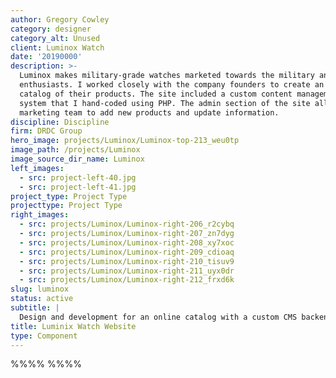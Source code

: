 ```yaml
---
author: Gregory Cowley
category: designer
category_alt: Unused
client: Luminox Watch
date: '20190000'
description: >-
  Luminox makes military-grade watches marketed towards the military and outdoor
  enthusiasts. I worked closely with the company founders to create an online
  catalog of their products. The site included a custom content management
  system that I hand-coded using PHP. The admin section of the site allowed the
  marketing team to add new products and update information.
discipline: Discipline
firm: DRDC Group
hero_image: projects/Luminox/Luminox-top-213_weu0tp
image_path: /projects/Luminox
image_source_dir_name: Luminox
left_images:
  - src: project-left-40.jpg
  - src: project-left-41.jpg
project_type: Project Type
projecttype: Project Type
right_images:
  - src: projects/Luminox/Luminox-right-206_r2cybq
  - src: projects/Luminox/Luminox-right-207_zn7dyg
  - src: projects/Luminox/Luminox-right-208_xy7xoc
  - src: projects/Luminox/Luminox-right-209_cdioaq
  - src: projects/Luminox/Luminox-right-210_tisuv9
  - src: projects/Luminox/Luminox-right-211_uyx0dr
  - src: projects/Luminox/Luminox-right-212_frxd6k
slug: luminox
status: active
subtitle: |
  Design and development for an online catalog with a custom CMS backend. 
title: Luminix Watch Website
type: Component
---
```

%%%% %%%%
